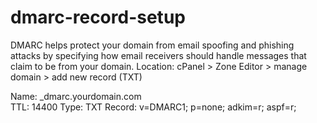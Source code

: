 # dmarc-record-setup

DMARC helps protect your domain from email spoofing and phishing attacks by specifying how email receivers should handle messages that claim to be from your domain.
Location: cPanel > Zone Editor > manage domain > add new record (TXT)

Name: _dmarc.yourdomain.com <br>
TTL: 14400
Type: TXT
Record: v=DMARC1; p=none; adkim=r; aspf=r;
